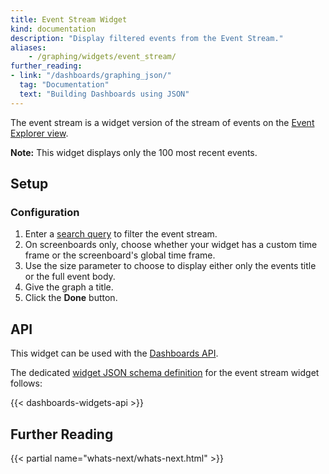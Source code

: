 ```yaml
---
title: Event Stream Widget
kind: documentation
description: "Display filtered events from the Event Stream."
aliases:
    - /graphing/widgets/event_stream/
further_reading:
- link: "/dashboards/graphing_json/"
  tag: "Documentation"
  text: "Building Dashboards using JSON"
---
```


The event stream is a widget version of the stream of events on the [Event Explorer view][1].

**Note:** This widget displays only the 100 most recent events.

## Setup

### Configuration

1. Enter a [search query][2] to filter the event stream.
2. On screenboards only, choose whether your widget has a custom time frame or the screenboard's global time frame.
3. Use the size parameter to choose to display either only the events title or the full event body.
4. Give the graph a title.
5. Click the **Done** button.

## API

This widget can be used with the [Dashboards API][3].

The dedicated [widget JSON schema definition][4] for the event stream widget follows:

{{< dashboards-widgets-api >}}

## Further Reading

{{< partial name="whats-next/whats-next.html" >}}

[1]: /events/
[2]: /events/explorer/#search-syntax
[3]: /api/latest/dashboards/
[4]: /dashboards/graphing_json/widget_json/

